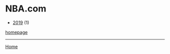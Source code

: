 # NBA.com

  * [2019](./nba-com-2019.md) (1)

[homepage](https://www.nba.com/)

----

[Home](../index.md)
